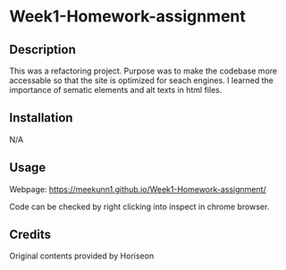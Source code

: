 # Week1-Homework-assignment


## Description

This was a refactoring project. Purpose was to make the codebase more accessable so that the site is optimized for seach engines.
I learned the importance of sematic elements and alt texts in html files.

## Installation

N/A

## Usage

Webpage: https://meekunn1.github.io/Week1-Homework-assignment/

Code can be checked by right clicking into inspect in chrome browser.

## Credits

Original contents provided by Horiseon